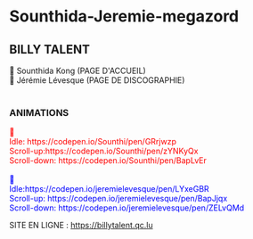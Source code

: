 # Sounthida-Jeremie-megazord

<h2>BILLY TALENT</h2>

🔴 Sounthida Kong (PAGE D'ACCUEIL)
</br>
🔵 Jérémie Lévesque (PAGE DE DISCOGRAPHIE)
</br>
</br>

  <h3><b>ANIMATIONS</b></h3>
  <span style="color:red">🔴
    </br>
    Idle: https://codepen.io/Sounthi/pen/GRrjwzp
    </br>
    Scroll-up:https://codepen.io/Sounthi/pen/zYNKyQx
    </br>
    Scroll-down: https://codepen.io/Sounthi/pen/BapLvEr
  </span>
  </br>
   </br>
  <span style="color:blue">🔵
    </br>
    Idle:https://codepen.io/jeremielevesque/pen/LYxeGBR
    </br>
    Scroll-up: https://codepen.io/jeremielevesque/pen/BapJjqx
    </br>
    Scroll-down: https://codepen.io/jeremielevesque/pen/ZELvQMd
  </span>

SITE EN LIGNE : https://billytalent.qc.lu
